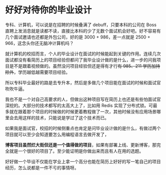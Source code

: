 # 好好对待你的毕业设计


专科、计算机，可以说是在招聘的时候叠满了 debuff，只要本科的公司在 Boss 直聘上发消息就是读都不读，直接比本科的少了无数个面试机会好吧。好不容易有几个面试邀请也还都是外包公司，好的是 3000 + 986，差一点就是 2500 + 966，这念头你还无脑冲计算机吗？

就计算机的校招而言，个人的毕业设计在面试的时候能起到关键的作用。连续几次面试都没有看简历上的项目经验但都问了我毕业设计做的是什么，进一步的问我项目是不是跟着视频做的。虽然没问项目经验但还是得有才行~~有 985、211 学历加持除外~~，学历越低越需要项目经验。

所以专科毕业最好的路是去专升本，然后是多做几个项目能在面试的时候和面试官吹吹牛逼。

我也不是一个对自己高要求的人，但做出这种项目写在简历上也还是有些怕面试官深挖的。大部分的技术都写的太高大上了，比如用 Redis 实现了分布式锁。可最多就在跟着那个项目的时候做的时候更着教程做了一次，其他时候没有应用场景哪里会去用这样的技术，只能说是学过了这个技术而已。

如果我是面试官，校招的时候侧重点也肯定是问毕业设计做的是什么，有做过两个项目就可以至少会知道要怎么用编程语言去做开发了，

**博客项目虽然烂大街但还是一个值得做的项目**，如果有部署上线、更新博客，那完全就是一个很好的项目了。至少能证明是你做出来而且有人在用的选题。

好好做一个毕设不仅能在学业上拿一个高分也能在简历上好好的写一笔自己的项目经历，怎么说都是一件不亏的事情呀。

